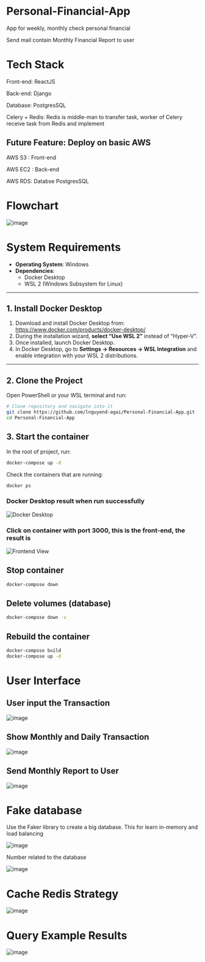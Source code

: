 # Personal-Financial-App
App for weekly, monthly check personal financial

Send mail contain Monthly Financial Report to user

# Tech Stack

Front-end: ReactJS

Back-end: Django

Database: PostgresSQL

Celery + Redis: Redis is middle-man to transfer task, worker of Celery receive task from Redis and implement

## Future Feature: Deploy on basic AWS

AWS S3 : Front-end

AWS EC2 : Back-end

AWS RDS: Databse PostgresSQL

# Flowchart

![image](https://github.com/user-attachments/assets/3689cb50-4fbe-4313-9825-369cbd5e217a)



# System Requirements

- **Operating System**: Windows  
- **Dependencies**:
  - Docker Desktop
  - WSL 2 (Windows Subsystem for Linux)

---

## 1. Install Docker Desktop

1. Download and install Docker Desktop from:  
   https://www.docker.com/products/docker-desktop/  
2. During the installation wizard, **select “Use WSL 2”** instead of “Hyper‑V”.  
3. Once installed, launch Docker Desktop.  
4. In Docker Desktop, go to **Settings → Resources → WSL Integration** and enable integration with your WSL 2 distributions.

---

## 2. Clone the Project

Open PowerShell or your WSL terminal and run:

```bash
# Clone repository and navigate into it
git clone https://github.com/lnguyend-agai/Personal-Financial-App.git
cd Personal-Financial-App
```

## 3. Start the container

In the root of project, run:

```bash
docker-compose up -d
```

Check the containers that are running:

```bash
docker ps
```

### Docker Desktop result when run successfully

![Docker Desktop](https://github.com/user-attachments/assets/80dd534b-e747-48b6-8d66-7b57dc062a92)

### Click on container with port 3000, this is the front-end, the result is 

![Frontend View](https://github.com/user-attachments/assets/21b69197-0f04-451e-b4ae-661b0f120df0)

## Stop container

```bash
docker-compose down
```

## Delete volumes (database)

```bash
docker-compose down -v
```

## Rebuild the container
```bash
docker-compose build
docker-compose up -d
```

# User Interface

## User input the Transaction
![image](https://github.com/user-attachments/assets/c324e8d4-b93d-4367-b76a-9309d9f810d9)

## Show Monthly and Daily Transaction
![image](https://github.com/user-attachments/assets/975d13f9-4fc3-445e-b0c8-085036853cf7)

## Send Monthly Report to User
![image](https://github.com/user-attachments/assets/a88498e4-e6eb-46ff-87fb-d0213684c9f3)

# Fake database

Use the Faker library to create a big database. This for learn in-memory and load balancing

![image](https://github.com/user-attachments/assets/d4796b92-b8a4-4170-8b7b-42202a752015)

Number related to the database

![image](https://github.com/user-attachments/assets/8f5aac65-c3ae-4948-b2b6-27ec4f1a550b)

# Cache Redis Strategy

![image](https://github.com/user-attachments/assets/dcfbc5af-8bf3-4724-b530-731ef59bce19)

# Query Example Results

![image](https://github.com/user-attachments/assets/a3f79430-a6a5-4309-b2a0-e64106486a0f)







